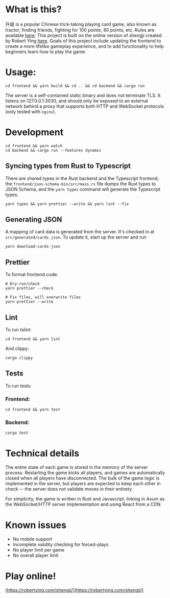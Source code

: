 # What is this?

升级 is a popular Chinese trick-taking playing card game, also known as tractor, finding friends, fighting for 100 points, 80 points, etc. Rules are available
[here](https://robertying.com/shengji/rules.html). This project is built on the online version of shengji created by Robert Ying [here](https://github.com/rbtying/shengji). Goals of this project include updating the frontend to create a more lifelike gameplay experience, and to add functionality to help beginners learn how to play the game. 

# Usage:

```
cd frontend && yarn build && cd .. && cd backend && cargo run
```

The server is a self-contained static binary and does not terminate TLS. It
listens on 127.0.0.1:3030, and should only be exposed to an external network
behind a proxy that supports both HTTP and WebSocket protocols (only tested
with `nginx`).

# Development

```
cd frontend && yarn watch
cd backend && cargo run --features dynamic
```

## Syncing types from Rust to Typescript

There are shared types in the Rust backend and the Typescript frontend; the `frontend/json-schema-bin/src/main.rs` file dumps the Rust types to JSON Schema, and the `yarn types` command will generate the Typescript types.

```
yarn types && yarn prettier --write && yarn lint --fix
```

## Generating JSON
A mapping of card data is generated from the server. It's checked in at
`src/generated/cards.json`. To update it, start up the server and run

```
yarn download-cards-json
```

## Prettier
To format frontend code:

```
# Dry-run/check
yarn prettier --check

# Fix files, will overwrite files
yarn prettier --write
```

## Lint
To run tslint:

```
cd frontend && yarn lint
```

And clippy:
```
cargo clippy
```

## Tests
To run tests:

### Frontend:
```
cd frontend && yarn test
```

### Backend:
```
cargo test
```

# Technical details
The entire state of each game is stored in the memory of the server process.
Restarting the game kicks all players, and games are automatically closed when
all players have disconnected. The bulk of the game logic is implemented in the
server, but players are expected to keep each other in check -- the server does
not validate moves in their entirety.

For simplicity, the game is written in Rust and Javascript, linking in Axum as
the WebSocket/HTTP server implementation and using React from a CDN.

# Known issues
- No mobile support
- Incomplete validity checking for forced-plays
- No player limit per game
- No overall player limit

# Play online!

[https://robertying.com/shengji/](https://robertying.com/shengji/)
